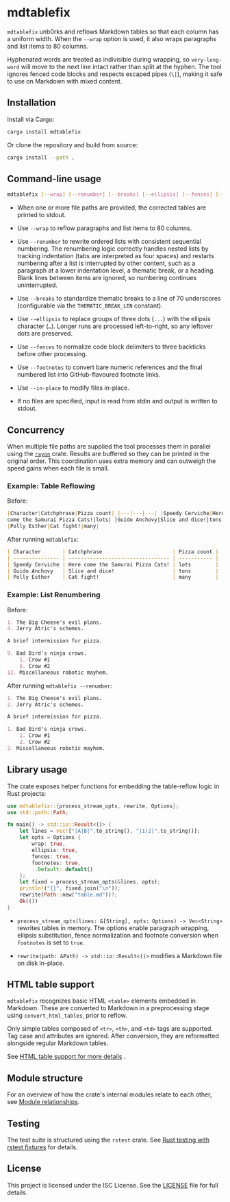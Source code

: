 # mdtablefix

`mdtablefix` unb0rks and reflows Markdown tables so that each column has a
uniform width. When the `--wrap` option is used, it also wraps paragraphs and
list items to 80 columns.

Hyphenated words are treated as indivisible during wrapping, so
`very-long-word` will move to the next line intact rather than split at the
hyphen. The tool ignores fenced code blocks and respects escaped pipes (`\|`),
making it safe to use on Markdown with mixed content.

## Installation

Install via Cargo:

```bash
cargo install mdtablefix
```

Or clone the repository and build from source:

```bash
cargo install --path .
```

## Command-line usage

```bash
mdtablefix [--wrap] [--renumber] [--breaks] [--ellipsis] [--fences] [--footnotes] [--in-place] [FILE...]
```

- When one or more file paths are provided, the corrected tables are printed to
  stdout.

- Use `--wrap` to reflow paragraphs and list items to 80 columns.

- Use `--renumber` to rewrite ordered lists with consistent sequential
  numbering. The renumbering logic correctly handles nested lists by tracking
  indentation (tabs are interpreted as four spaces) and restarts numbering
  after a list is interrupted by other content, such as a paragraph at a lower
  indentation level, a thematic break, or a heading. Blank lines between items
  are ignored, so numbering continues uninterrupted.

- Use `--breaks` to standardize thematic breaks to a line of 70 underscores
  (configurable via the `THEMATIC_BREAK_LEN` constant).

- Use `--ellipsis` to replace groups of three dots (`...`) with the ellipsis
  character (`…`). Longer runs are processed left-to-right, so any leftover
  dots are preserved.

- Use `--fences` to normalize code block delimiters to three backticks before
  other processing.

- Use `--footnotes` to convert bare numeric references and the final numbered
  list into GitHub-flavoured footnote links.

- Use `--in-place` to modify files in-place.

- If no files are specified, input is read from stdin and output is written to
  stdout.

## Concurrency

When multiple file paths are supplied the tool processes them in parallel using
the [`rayon`](https://docs.rs/rayon) crate. Results are buffered so they can be
printed in the original order. This coordination uses extra memory and can
outweigh the speed gains when each file is small.

### Example: Table Reflowing

Before:

```markdown
|Character|Catchphrase|Pizza count| |---|---|---| |Speedy Cerviche|Here
come the Samurai Pizza Cats!|lots| |Guido Anchovy|Slice and dice!|tons|
|Polly Esther|Cat fight!|many|
```

After running `mdtablefix`:

```markdown
| Character       | Catchphrase                       | Pizza count |
| --------------- | --------------------------------- | ----------- |
| Speedy Cerviche | Here come the Samurai Pizza Cats! | lots        |
| Guido Anchovy   | Slice and dice!                   | tons        |
| Polly Esther    | Cat fight!                        | many        |
```

### Example: List Renumbering

Before:

```markdown
1. The Big Cheese's evil plans.
4. Jerry Atric's schemes.

A brief intermission for pizza.

9. Bad Bird's ninja crows.
    1. Crow #1
    5. Crow #2
12. Miscellaneous robotic mayhem.
```

After running `mdtablefix --renumber`:

```markdown
1. The Big Cheese's evil plans.
2. Jerry Atric's schemes.

A brief intermission for pizza.

1. Bad Bird's ninja crows.
    1. Crow #1
    2. Crow #2
2. Miscellaneous robotic mayhem.
```

## Library usage

The crate exposes helper functions for embedding the table-reflow logic in Rust
projects:

```rust
use mdtablefix::{process_stream_opts, rewrite, Options};
use std::path::Path;

fn main() -> std::io::Result<()> {
    let lines = vec!["|A|B|".to_string(), "|1|2|".to_string()];
    let opts = Options {
        wrap: true,
        ellipsis: true,
        fences: true,
        footnotes: true,
        ..Default::default()
    };
    let fixed = process_stream_opts(&lines, opts);
    println!("{}", fixed.join("\n"));
    rewrite(Path::new("table.md"))?;
    Ok(())
}
```

- `process_stream_opts(lines: &[String], opts: Options) -> Vec<String>`
  rewrites tables in memory. The options enable paragraph wrapping, ellipsis
  substitution, fence normalization and footnote conversion when `footnotes` is
  set to `true`.

- `rewrite(path: &Path) -> std::io::Result<()>` modifies a Markdown file on
  disk in-place.

## HTML table support

`mdtablefix` recognizes basic HTML `<table>` elements embedded in Markdown.
These are converted to Markdown in a preprocessing stage using
`convert_html_tables`, prior to reflow.

Only simple tables composed of `<tr>`, `<th>`, and `<td>` tags are supported.
Tag case and attributes are ignored. After conversion, they are reformatted
alongside regular Markdown tables.

See
[HTML table support for more details](docs/architecture.md#html-table-support-in-mdtablefix)
.

## Module structure

For an overview of how the crate's internal modules relate to each other, see
[Module relationships](docs/architecture.md#module-relationships).

## Testing

The test suite is structured using the `rstest` crate. See
[Rust testing with rstest fixtures](docs/rust-testing-with-rstest-fixtures.md)
for details.

## License

This project is licensed under the ISC License. See the [LICENSE](LICENSE) file
for full details.
